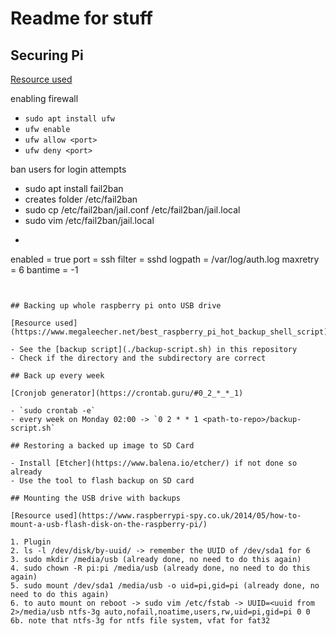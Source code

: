 # Readme for stuff

## Securing Pi

[Resource used](https://www.raspberrypi.org/documentation/configuration/security.md)

enabling firewall 

- `sudo apt install ufw`
- `ufw enable`
- `ufw allow <port>`
- `ufw deny <port>`

ban users for login attempts

- sudo apt install fail2ban
- creates folder /etc/fail2ban
- sudo cp /etc/fail2ban/jail.conf /etc/fail2ban/jail.local
- sudo vim /etc/fail2ban/jail.local
- ```[ssh]
enabled  = true
port     = ssh
filter   = sshd
logpath  = /var/log/auth.log
maxretry = 6
bantime  = -1
```


## Backing up whole raspberry pi onto USB drive

[Resource used](https://www.megaleecher.net/best_raspberry_pi_hot_backup_shell_script)

- See the [backup script](./backup-script.sh) in this repository
- Check if the directory and the subdirectory are correct

## Back up every week

[Cronjob generator](https://crontab.guru/#0_2_*_*_1)

- `sudo crontab -e`
- every week on Monday 02:00 -> `0 2 * * 1 <path-to-repo>/backup-script.sh`

## Restoring a backed up image to SD Card

- Install [Etcher](https://www.balena.io/etcher/) if not done so already
- Use the tool to flash backup on SD card

## Mounting the USB drive with backups

[Resource used](https://www.raspberrypi-spy.co.uk/2014/05/how-to-mount-a-usb-flash-disk-on-the-raspberry-pi/)

1. Plugin
2. ls -l /dev/disk/by-uuid/ -> remember the UUID of /dev/sda1 for 6
3. sudo mkdir /media/usb (already done, no need to do this again)
4. sudo chown -R pi:pi /media/usb (already done, no need to do this again)
5. sudo mount /dev/sda1 /media/usb -o uid=pi,gid=pi (already done, no need to do this again)
6. to auto mount on reboot -> sudo vim /etc/fstab -> UUID=<uuid from 2>/media/usb ntfs-3g auto,nofail,noatime,users,rw,uid=pi,gid=pi 0 0
6b. note that ntfs-3g for ntfs file system, vfat for fat32

